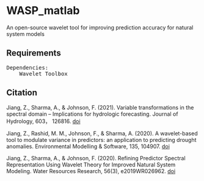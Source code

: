 # WASP_matlab

An open-source wavelet tool for improving prediction accuracy for natural system models

## Requirements
<pre>
Dependencies:
	Wavelet Toolbox
</pre>

## Citation
Jiang, Z., Sharma, A., & Johnson, F. (2021). Variable transformations in the spectral domain – Implications for hydrologic forecasting. Journal of Hydrology, 603， 126816. [doi](https://doi.org/10.1016/J.JHYDROL.2021.126816)

Jiang, Z., Rashid, M. M., Johnson, F., & Sharma, A. (2020). A wavelet-based tool to modulate variance in predictors: an application to predicting drought anomalies. Environmental Modelling & Software, 135, 104907. [doi](https://doi.org/10.1016/j.envsoft.2020.104907)

Jiang, Z., Sharma, A., & Johnson, F. (2020). Refining Predictor Spectral Representation Using Wavelet Theory for Improved Natural System Modeling. Water Resources Research, 56(3), e2019WR026962. [doi](https://doi.org/10.1029/2019WR026962)
